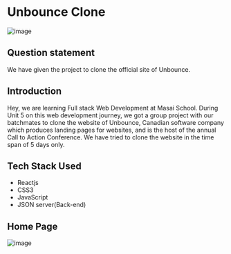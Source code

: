 # Unbounce Clone
![image](https://encrypted-tbn0.gstatic.com/images?q=tbn:ANd9GcSN6twt62jOblMBDtMVvMn7H4IKXo9IAswHyg&usqp=CAU)

## Question statement
We have given the project to clone the official site of Unbounce.

## Introduction
Hey, we are learning Full stack Web Development at Masai School. During Unit 5 on this web development journey, we got a group project with our batchmates to clone the website of Unbounce, Canadian software company which produces landing pages for websites, and is the host of the annual Call to Action Conference. We have tried to clone the website in the time span of 5 days only.

## Tech Stack Used
- Reactjs
- CSS3
- JavaScript
- JSON server(Back-end)

## Home Page
![image](https://user-images.githubusercontent.com/108893444/201208311-56486b42-34a0-485e-926c-f1bfebfe48ba.png)
